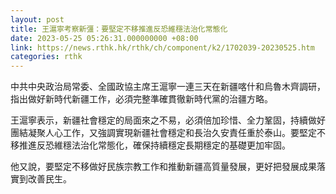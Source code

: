 ```yaml
---
layout: post
title: 王滬寧考察新彊：要堅定不移推進反恐維穩法治化常態化
date: 2023-05-25 05:26:31.000000000 +08:00
link: https://news.rthk.hk/rthk/ch/component/k2/1702039-20230525.htm
categories: rthk
---
```


中共中央政治局常委、全國政協主席王滬寧一連三天在新疆喀什和烏魯木齊調研，指出做好新時代新疆工作，必須完整準確貫徹新時代黨的治疆方略。

王滬寧表示，新疆社會穩定的局面來之不易，必須倍加珍惜、全力鞏固，持續做好團結凝聚人心工作，又強調實現新疆社會穩定和長治久安責任重於泰山。要堅定不移推進反恐維穩法治化常態化，確保持續穩定長期穩定的基礎更加牢固。

他又說，要堅定不移做好民族宗教工作和推動新疆高質量發展，更好把發展成果落實到改善民生。

